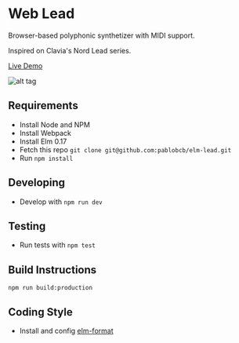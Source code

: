 # Web Lead

Browser-based polyphonic synthetizer with MIDI support.

Inspired on Clavia's Nord Lead series.

[Live Demo](http://pablobcb.github.io/web-lead/)

![alt tag](https://github.com/pablobcb/elm-lead/blob/master/nord-lead-2x.jpg)

## Requirements

- Install Node and NPM
- Install Webpack
- Install Elm 0.17
- Fetch this repo `git clone git@github.com:pablobcb/elm-lead.git`
- Run `npm install`

## Developing
- Develop with `npm run dev`

## Testing
- Run tests with `npm test`

## Build Instructions

`npm run build:production`

## Coding Style
- Install and config [elm-format](https://github.com/avh4/elm-format)
